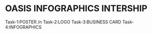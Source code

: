 # OASIS INFOGRAPHICS INTERSHIP

Task-1:POSTER /n
Task-2:LOGO
Task-3:BUSINESS CARD
Task-4:INFOGRAPHICS
